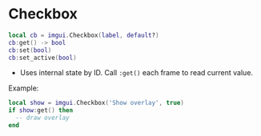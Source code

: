 # Checkbox

```lua
local cb = imgui.Checkbox(label, default?)
cb:get() -> bool
cb:set(bool)
cb:set_active(bool)
```
- Uses internal state by ID. Call `:get()` each frame to read current value.

Example:
```lua
local show = imgui.Checkbox('Show overlay', true)
if show:get() then
  -- draw overlay
end
``` 